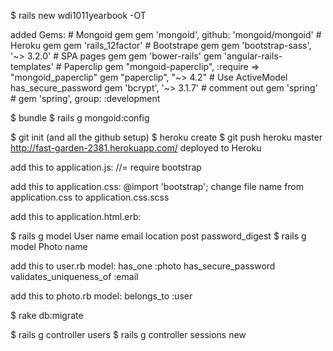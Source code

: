 $ rails new wdi1011yearbook -OT

added Gems:
	# Mongoid gem
		gem 'mongoid', github: 'mongoid/mongoid'
	# Heroku gem
		gem 'rails_12factor'
	# Bootstrape gem
		gem 'bootstrap-sass', '~> 3.2.0'
	# SPA pages gem
		gem 'bower-rails'
		gem 'angular-rails-templates'
	# Paperclip
		gem "mongoid-paperclip", :require => "mongoid_paperclip"
		gem "paperclip", "~> 4.2"
	# Use ActiveModel has_secure_password
		gem 'bcrypt', '~> 3.1.7'
	# comment out gem 'spring'
	# gem 'spring',        group: :development

$ bundle 
$ rails g mongoid:config

$ git init (and all the github setup)
$ heroku create
$ git push heroku master
	http://fast-garden-2381.herokuapp.com/ deployed to Heroku

add this to application.js:
	//= require bootstrap

add this to application.css:
	@import 'bootstrap';
		change file name from application.css to application.css.scss

add this to application.html.erb:
	<script src="http://ajax.googleapis.com/ajax/libs/jquery/1.11.1/jquery.min.js"></script>
	<link href="//netdna.bootstrapcdn.com/bootstrap/3.0.0/css/bootstrap-glyphicons.css" rel="stylesheet">

$ rails g model User name email location post password_digest 
$ rails g model Photo name

add this to user.rb model:
	has_one :photo
	has_secure_password
	validates_uniqueness_of :email

add this to photo.rb model:
	belongs_to :user

$ rake db:migrate

$ rails g controller users
$ rails g controller sessions new


